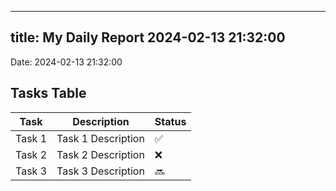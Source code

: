 
---
title: My Daily Report 2024-02-13 21:32:00
---

Date: 2024-02-13 21:32:00

## Tasks Table

| Task | Description | Status |
|------|-------------|--------|
| Task 1 | Task 1 Description | ✅ |
| Task 2 | Task 2 Description | ❌ |
| Task 3 | Task 3 Description | 🔜 |
